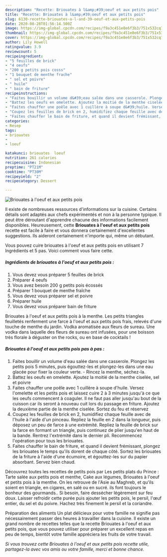 ```yaml
---
description: "Recette: Briouates à l&amp;#39;oeuf et aux petits pois"
title: "Recette: Briouates à l&amp;#39;oeuf et aux petits pois"
slug: 6130-recette-briouates-a-l-and-39-oeuf-et-aux-petits-pois
date: 2020-08-28T01:56:14.500Z
image: https://img-global.cpcdn.com/recipes/f9a3c451e8e6f3b3/751x532cq70/briouates-a-loeuf-et-aux-petits-pois-photo-principale-de-la-recette.jpg
thumbnail: https://img-global.cpcdn.com/recipes/f9a3c451e8e6f3b3/751x532cq70/briouates-a-loeuf-et-aux-petits-pois-photo-principale-de-la-recette.jpg
cover: https://img-global.cpcdn.com/recipes/f9a3c451e8e6f3b3/751x532cq70/briouates-a-loeuf-et-aux-petits-pois-photo-principale-de-la-recette.jpg
author: Lily Howell
ratingvalue: 3.9
reviewcount: 5
recipeingredient:
- "5 feuilles de brick"
- "4 oeufs"
- "200 g petits pois cosss"
- "1 bouquet de menthe frache"
- " sel et poivre"
- " huile"
- " bain de friture"
recipeinstructions:
- "Faites bouillir un volume d&#39;eau salée dans une casserole. Plongez les petits pois 5 minutes, puis égouttez-les et plongez-les dans une eau glacée pour fixer la couleur verte. Rincez la menthe, séchez-la."
- "Battez les oeufs en omelette. Ajoutez la moitié de la menthe ciselée, sel et poivre"
- "Faites chauffer une poêle avec 1 cuillère à soupe d&#39;huile. Versez l&#39;omelette et les petits pois et laissez cuire 2 à 3 minutes jusqu&#39;à ce que les oeufs commencent à coaguler. Il ne faut pas aller jusqu&#39;au bout de la cuisson car ils seront à nouveau cuit lors du passage en friture. Ajoutez la deuxième partie de la menthe ciselée. Sortez du feu et réservez"
- "Coupez les feuilles de brick en 2, humidifiez chaque feuille avec de l&#39;huile à l&#39;aide d&#39;un pinceau. Repliez la feuille en 2 dans la longueur, puis déposez un peu de farce à une extrémité. Repliez la feuille de brick sur la farce en formant un triangle, puis continuez de plier jusqu&#39;en haut de la bande. Rentrez l&#39;extrémité dans le dernier pli. Recommencez l&#39;opération pour tous les briouates."
- "Faites chauffer le bain de friture, et quand il devient frémissant, plongez les briouates le temps qu&#39;ils dorent de chaque côté. Sortez les briouates de la friture à l&#39;aide d&#39;une écumoire, et égouttez-les sur du papier absorbant. Servez bien chaud."
categories:
- Resep
tags:
- briouates
- 
- loeuf

katakunci: briouates  loeuf 
nutrition: 261 calories
recipecuisine: Indonesian
preptime: "PT21M"
cooktime: "PT30M"
recipeyield: "2"
recipecategory: Dessert

---
```



![Briouates à l&#39;oeuf et aux petits pois](https://img-global.cpcdn.com/recipes/f9a3c451e8e6f3b3/751x532cq70/briouates-a-loeuf-et-aux-petits-pois-photo-principale-de-la-recette.jpg)

Il existe de nombreuses ressources d'informations sur la cuisine. Certains détails sont adaptés aux chefs expérimentés et non à la personne typique. Il peut être déroutant d'apprendre chacune des informations facilement disponibles. Heureusement, cette <strong> Briouates à l&#39;oeuf et aux petits pois </strong> recette est facile à faire et vous donnera certainement d'excellentes suggestions. Ils aideront certainement n'importe qui, même un débutant.

<!--inarticleads1-->

Vous pouvez cuire briouates à l&#39;oeuf et aux petits pois en utilisant 7 Ingrédients et 5 pas. Voici comment vous faire cette.

##### Ingrédients de briouates à l&#39;oeuf et aux petits pois :

1. Vous devez vous préparer 5 feuilles de brick
1. Préparer 4 oeufs
1. Vous avez besoin 200 g petits pois écossés
1. Préparer 1 bouquet de menthe fraîche
1. Vous devez vous préparer  sel et poivre
1. Préparer  huile
1. Vous devez vous préparer  bain de friture


Briouates à l&#39;oeuf et aux petits pois à la menthe. Les petits triangles feuilletés renferment une farce à l&#39;oeuf et aux petits pois frais, relevés d&#39;une touche de menthe du jardin. Vodka aromatisée aux fleurs de sureau. Une vodka dans laquelle des fleurs de sureau ont infusées, pour une boisson très florale à déguster on the rocks, ou en base de cocktails ! 

<!--inarticleads2-->

##### Briouates à l&#39;oeuf et aux petits pois pas à pas :

1. Faites bouillir un volume d&#39;eau salée dans une casserole. Plongez les petits pois 5 minutes, puis égouttez-les et plongez-les dans une eau glacée pour fixer la couleur verte. - Rincez la menthe, séchez-la.
1. Battez les oeufs en omelette. Ajoutez la moitié de la menthe ciselée, sel et poivre
1. Faites chauffer une poêle avec 1 cuillère à soupe d&#39;huile. Versez l&#39;omelette et les petits pois et laissez cuire 2 à 3 minutes jusqu&#39;à ce que les oeufs commencent à coaguler. Il ne faut pas aller jusqu&#39;au bout de la cuisson car ils seront à nouveau cuit lors du passage en friture. Ajoutez la deuxième partie de la menthe ciselée. Sortez du feu et réservez
1. Coupez les feuilles de brick en 2, humidifiez chaque feuille avec de l&#39;huile à l&#39;aide d&#39;un pinceau. Repliez la feuille en 2 dans la longueur, puis déposez un peu de farce à une extrémité. Repliez la feuille de brick sur la farce en formant un triangle, puis continuez de plier jusqu&#39;en haut de la bande. Rentrez l&#39;extrémité dans le dernier pli. Recommencez l&#39;opération pour tous les briouates.
1. Faites chauffer le bain de friture, et quand il devient frémissant, plongez les briouates le temps qu&#39;ils dorent de chaque côté. Sortez les briouates de la friture à l&#39;aide d&#39;une écumoire, et égouttez-les sur du papier absorbant. Servez bien chaud.


Découvrez toutes les recettes de petits pois par Les petits plats du Prince : Tarte salée aux petits pois et menthe, Cake aux légumes, Briouates à l&#39;oeuf et petits pois à la menthe. On les retrouve de l&#39;Asie au Maghreb, et qu&#39;ils soient en triangle, en cigares, en salé ou en sucré. ils font toujours le bonheur des gourmands.. Si besoin, faire dessécher légèrement sur feu doux. Laisser refroidir cette purée puis ajouter les petits pois, le persil, l&#39;œuf entier, du sel et du poivre. Hachez très finement le persil et la coriandre. 

<!--inarticleads1-->

<p>
Préparation des aliments Un plat délicieux pour votre famille ne signifie pas nécessairement passer des heures à travailler dans la cuisine. Il existe un grand nombre de recettes telles que la recette Briouates à l&#39;oeuf et aux petits pois, que vous pouvez utiliser pour préparer un excellent repas en peu de temps, bientôt votre famille appréciera les fruits de votre travail.
</p>

<p>
<i>Si vous trouvez cette Briouates à l&#39;oeuf et aux petits pois recette utile, partagez-la avec vos amis ou votre famille, merci et bonne chance.</i>
</p>
